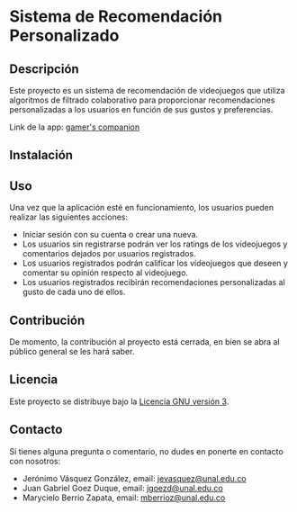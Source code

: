 # Sistema de Recomendación Personalizado

## Descripción
Este proyecto es un sistema de recomendación de videojuegos que utiliza algoritmos de filtrado colaborativo para proporcionar recomendaciones personalizadas a los usuarios en función de sus gustos y preferencias.

Link de la app: [gamer's companion](https://gamerscompanion1.streamlit.app)

## Instalación

## Uso
Una vez que la aplicación esté en funcionamiento, los usuarios pueden realizar las siguientes acciones:

- Iniciar sesión con su cuenta o crear una nueva.
- Los usuarios sin registrarse podrán ver los ratings de los videojuegos y comentarios dejados
  por usuarios registrados.
- Los usuarios registrados podrán calificar los videojuegos que deseen y comentar su opinión respecto 
  al videojuego.
- Los usuarios registrados recibirán recomendaciones personalizadas al gusto de cada uno de ellos.


## Contribución
De momento, la contribución al proyecto está cerrada, en bien se abra al público general se les hará saber.


## Licencia
Este proyecto se distribuye bajo la [Licencia GNU versión 3](LICENSE).

## Contacto
Si tienes alguna pregunta o comentario, no dudes en ponerte en contacto con nosotros:

- Jerónimo Vásquez González, email: jevasquez@unal.edu.co
- Juan Gabriel Goez Duque, email: jgoezd@unal.edu.co
- Marycielo Berrio Zapata, email: mberrioz@unal.edu.co
